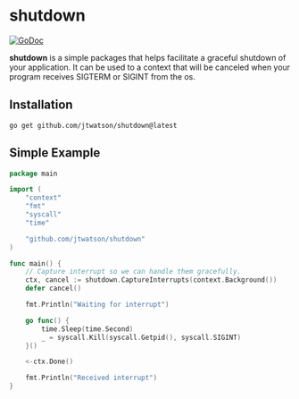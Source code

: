 # shutdown

[![GoDoc](https://img.shields.io/badge/pkg.go.dev-doc-blue)](http://pkg.go.dev/github.com/jtwatson/shutdown)

**shutdown** is a simple packages that helps facilitate a graceful shutdown of your application. It can be used to a context that will be canceled when your program receives SIGTERM or SIGINT from the os.

## Installation

    go get github.com/jtwatson/shutdown@latest

## Simple Example

```go
package main

import (
	"context"
	"fmt"
	"syscall"
	"time"

	"github.com/jtwatson/shutdown"
)

func main() {
	// Capture interrupt so we can handle them gracefully.
	ctx, cancel := shutdown.CaptureInterrupts(context.Background())
	defer cancel()

	fmt.Println("Waiting for interrupt")

	go func() {
		time.Sleep(time.Second)
		_ = syscall.Kill(syscall.Getpid(), syscall.SIGINT)
	}()

	<-ctx.Done()

	fmt.Println("Received interrupt")
}
```
